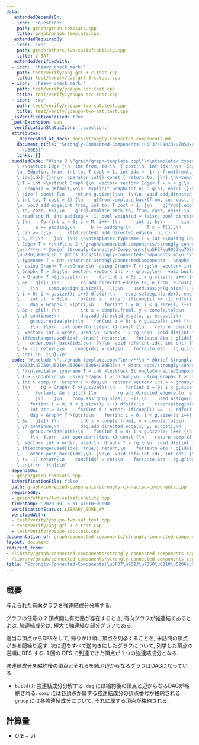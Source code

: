 ```yaml
---
data:
  _extendedDependsOn:
  - icon: ':question:'
    path: graph/graph-template.cpp
    title: graph/graph-template.cpp
  _extendedRequiredBy:
  - icon: ':x:'
    path: graph/others/two-satisfiability.cpp
    title: 2-SAT
  _extendedVerifiedWith:
  - icon: ':heavy_check_mark:'
    path: test/verify/aoj-grl-3-c.test.cpp
    title: test/verify/aoj-grl-3-c.test.cpp
  - icon: ':heavy_check_mark:'
    path: test/verify/yosupo-scc.test.cpp
    title: test/verify/yosupo-scc.test.cpp
  - icon: ':x:'
    path: test/verify/yosupo-two-sat.test.cpp
    title: test/verify/yosupo-two-sat.test.cpp
  _isVerificationFailed: true
  _pathExtension: cpp
  _verificationStatusIcon: ':question:'
  attributes:
    _deprecated_at_docs: docs/strongly-connected-components.md
    document_title: "Strongly-Connected-Components(\u5F37\u9023\u7D50\u6210\u5206\u5206\
      \u89E3)"
    links: []
  bundledCode: "#line 2 \"graph/graph-template.cpp\"\n\ntemplate< typename T = int\
    \ >\nstruct Edge {\n  int from, to;\n  T cost;\n  int idx;\n\n  Edge() = default;\n\
    \n  Edge(int from, int to, T cost = 1, int idx = -1) : from(from), to(to), cost(cost),\
    \ idx(idx) {}\n\n  operator int() const { return to; }\n};\n\ntemplate< typename\
    \ T = int >\nstruct Graph {\n  vector< vector< Edge< T > > > g;\n  int es;\n\n\
    \  Graph() = default;\n\n  explicit Graph(int n) : g(n), es(0) {}\n\n  size_t\
    \ size() const {\n    return g.size();\n  }\n\n  void add_directed_edge(int from,\
    \ int to, T cost = 1) {\n    g[from].emplace_back(from, to, cost, es++);\n  }\n\
    \n  void add_edge(int from, int to, T cost = 1) {\n    g[from].emplace_back(from,\
    \ to, cost, es);\n    g[to].emplace_back(to, from, cost, es++);\n  }\n\n  void\
    \ read(int M, int padding = -1, bool weighted = false, bool directed = false)\
    \ {\n    for(int i = 0; i < M; i++) {\n      int a, b;\n      cin >> a >> b;\n\
    \      a += padding;\n      b += padding;\n      T c = T(1);\n      if(weighted)\
    \ cin >> c;\n      if(directed) add_directed_edge(a, b, c);\n      else add_edge(a,\
    \ b, c);\n    }\n  }\n};\n\ntemplate< typename T = int >\nusing Edges = vector<\
    \ Edge< T > >;\n#line 2 \"graph/connected-components/strongly-connected-components.cpp\"\
    \n\n/**\n * @brief Strongly-Connected-Components(\u5F37\u9023\u7D50\u6210\u5206\
    \u5206\u89E3)\n * @docs docs/strongly-connected-components.md\n */\ntemplate<\
    \ typename T = int >\nstruct StronglyConnectedComponents : Graph< T > {\npublic:\n\
    \  using Graph< T >::Graph;\n  using Graph< T >::g;\n  vector< int > comp;\n \
    \ Graph< T > dag;\n  vector< vector< int > > group;\n\n  void build() {\n    rg\
    \ = Graph< T >(g.size());\n    for(int i = 0; i < g.size(); i++) {\n      for(auto\
    \ &e : g[i]) {\n        rg.add_directed_edge(e.to, e.from, e.cost);\n      }\n\
    \    }\n    comp.assign(g.size(), -1);\n    used.assign(g.size(), 0);\n    for(int\
    \ i = 0; i < g.size(); i++) dfs(i);\n    reverse(begin(order), end(order));\n\
    \    int ptr = 0;\n    for(int i : order) if(comp[i] == -1) rdfs(i, ptr), ptr++;\n\
    \    dag = Graph< T >(ptr);\n    for(int i = 0; i < g.size(); i++) {\n      for(auto\
    \ &e : g[i]) {\n        int x = comp[e.from], y = comp[e.to];\n        if(x ==\
    \ y) continue;\n        dag.add_directed_edge(x, y, e.cost);\n      }\n    }\n\
    \    group.resize(ptr);\n    for(int i = 0; i < g.size(); i++) {\n      group[comp[i]].emplace_back(i);\n\
    \    }\n  }\n\n  int operator[](int k) const {\n    return comp[k];\n  }\n\nprivate:\n\
    \  vector< int > order, used;\n  Graph< T > rg;\n\n  void dfs(int idx) {\n   \
    \ if(exchange(used[idx], true)) return;\n    for(auto &to : g[idx]) dfs(to);\n\
    \    order.push_back(idx);\n  }\n\n  void rdfs(int idx, int cnt) {\n    if(comp[idx]\
    \ != -1) return;\n    comp[idx] = cnt;\n    for(auto &to : rg.g[idx]) rdfs(to,\
    \ cnt);\n  }\n};\n"
  code: "#include \"../graph-template.cpp\"\n\n/**\n * @brief Strongly-Connected-Components(\u5F37\
    \u9023\u7D50\u6210\u5206\u5206\u89E3)\n * @docs docs/strongly-connected-components.md\n\
    \ */\ntemplate< typename T = int >\nstruct StronglyConnectedComponents : Graph<\
    \ T > {\npublic:\n  using Graph< T >::Graph;\n  using Graph< T >::g;\n  vector<\
    \ int > comp;\n  Graph< T > dag;\n  vector< vector< int > > group;\n\n  void build()\
    \ {\n    rg = Graph< T >(g.size());\n    for(int i = 0; i < g.size(); i++) {\n\
    \      for(auto &e : g[i]) {\n        rg.add_directed_edge(e.to, e.from, e.cost);\n\
    \      }\n    }\n    comp.assign(g.size(), -1);\n    used.assign(g.size(), 0);\n\
    \    for(int i = 0; i < g.size(); i++) dfs(i);\n    reverse(begin(order), end(order));\n\
    \    int ptr = 0;\n    for(int i : order) if(comp[i] == -1) rdfs(i, ptr), ptr++;\n\
    \    dag = Graph< T >(ptr);\n    for(int i = 0; i < g.size(); i++) {\n      for(auto\
    \ &e : g[i]) {\n        int x = comp[e.from], y = comp[e.to];\n        if(x ==\
    \ y) continue;\n        dag.add_directed_edge(x, y, e.cost);\n      }\n    }\n\
    \    group.resize(ptr);\n    for(int i = 0; i < g.size(); i++) {\n      group[comp[i]].emplace_back(i);\n\
    \    }\n  }\n\n  int operator[](int k) const {\n    return comp[k];\n  }\n\nprivate:\n\
    \  vector< int > order, used;\n  Graph< T > rg;\n\n  void dfs(int idx) {\n   \
    \ if(exchange(used[idx], true)) return;\n    for(auto &to : g[idx]) dfs(to);\n\
    \    order.push_back(idx);\n  }\n\n  void rdfs(int idx, int cnt) {\n    if(comp[idx]\
    \ != -1) return;\n    comp[idx] = cnt;\n    for(auto &to : rg.g[idx]) rdfs(to,\
    \ cnt);\n  }\n};\n"
  dependsOn:
  - graph/graph-template.cpp
  isVerificationFile: false
  path: graph/connected-components/strongly-connected-components.cpp
  requiredBy:
  - graph/others/two-satisfiability.cpp
  timestamp: '2020-09-15 01:41:10+09:00'
  verificationStatus: LIBRARY_SOME_WA
  verifiedWith:
  - test/verify/yosupo-two-sat.test.cpp
  - test/verify/aoj-grl-3-c.test.cpp
  - test/verify/yosupo-scc.test.cpp
documentation_of: graph/connected-components/strongly-connected-components.cpp
layout: document
redirect_from:
- /library/graph/connected-components/strongly-connected-components.cpp
- /library/graph/connected-components/strongly-connected-components.cpp.html
title: "Strongly-Connected-Components(\u5F37\u9023\u7D50\u6210\u5206\u5206\u89E3)"
---
```

## 概要

与えられた有向グラフを強連結成分分解する.

グラフの任意の $2$ 頂点間に有効路が存在するとき, 有向グラフが強連結であるとよぶ. 強連結成分は, 極大で強連結な部分グラフである.

適当な頂点からDFSをして, 帰りがけ順に頂点を列挙することを, 未訪問の頂点がある間繰り返す. 次に辺をすべて逆向きにしたグラフについて, 列挙した頂点の逆順にDFS する. $1$ 回の DFS で到達できた頂点が $1$ つの強連結成分となる.

強連結成分を縮約後の頂点とそれらを結ぶ辺からなるグラフはDAGになっている.

* `build()`: 強連結成分分解する. `dag` には縮約後の頂点と辺からなるDAGが格納される. `comp` には各頂点が属する強連結成分の頂点番号が格納される. `group` には各強連結成分について, それに属する頂点が格納される.

## 計算量

* $O(E + V)$
